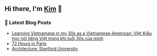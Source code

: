 ## Hi there, I'm [Kim](https://kim-nguyenkhn.github.io/) 👋

### 📕 Latest Blog Posts
<!-- BLOG-POST-LIST:START -->
- [Learning Vietnamese in my 30s as a Vietnamese-American: Việt Kiều học nói tiếng Việt trong khi tuổi 30s của mình](https://kimception.blog/2024/12/17/learning-vietnamese-in-my-30s-as-a-vietnamese-american-viet-kieu-hoc-noi-tieng-viet-trong-khi-tuoi-30s-cua-minh/)
- [72 Hours in Paris](https://kimception.blog/2023/04/09/72-hours-in-paris/)
- [Architecture: Stanford University](https://kimception.blog/2022/09/01/architecture-stanford-university/)
<!-- BLOG-POST-LIST:END -->
